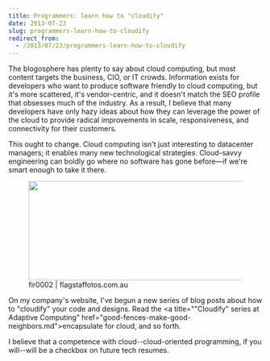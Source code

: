```yaml
---
title: Programmers: learn how to "cloudify"
date: 2013-07-23
slug: programmers-learn-how-to-cloudify
redirect_from:
  - /2013/07/23/programmers-learn-how-to-cloudify
---
```


The blogosphere has plenty to say about cloud computing, but most content targets the business, CIO, or IT crowds. Information exists for developers who want to produce software friendly to cloud computing, but it's more scattered, it's vendor-centric, and it doesn't match the SEO profile that obsesses much of the industry. As a result, I believe that many developers have only hazy ideas about how they can leverage the power of the cloud to provide radical improvements in scale, responsiveness, and connectivity for their customers.

This ought to change. Cloud computing isn't just interesting to datacenter managers; it enables many new technological strategies. Cloud-savvy engineering can boldly go where no software has gone before—if we're smart enough to take it there.

<figure><img src="http://upload.wikimedia.org/wikipedia/commons/thumb/9/98/Anvil_shaped_cumulus_panorama_edit_crop.jpg/800px-Anvil_shaped_cumulus_panorama_edit_crop.jpg" width="480" height="197" /><figcaptiolouds on the horizon... Photo credit: <a href="http://www.flagstaffotos.com.au/" target="_top">fir0002 | flagstaffotos.com.au</a></figcaption></figure>

On my company's website, I've begun a new series of blog posts about how to "cloudify" your code and designs. Read the <a title=""Cloudify" series at Adaptive Computing" href="good-fences-make-good-neighbors.md">encapsulate</a> for cloud, and so forth.

I believe that a competence with cloud--cloud-oriented programming, if you will--will be a checkbox on future tech resumes.



